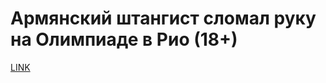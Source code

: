 # Армянский штангист сломал руку на Олимпиаде в Рио (18+)



[LINK](https://varlamov.ru/1886966.html)